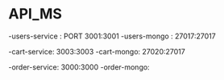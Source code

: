 # API_MS

-users-service : PORT 3001:3001 -users-mongo : 27017:27017⁠

-cart-service: 3003:3003 -cart-mongo: 27020:27017

-order-service: 3000:3000 -order-mongo:
